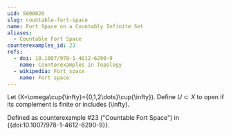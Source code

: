 ```yaml
---
uid: S000020
slug: countable-fort-space
name: Fort Space on a Countably Infinite Set
aliases:
  - Countable Fort Space
counterexamples_id: 23
refs:
  - doi: 10.1007/978-1-4612-6290-9 
    name: Counterexamples in Topology
  - wikipedia: Fort_space
    name: Fort space
---
```

Let \(X=\omega\cup\{\infty\}=\{0,1,2\dots\}\cup\{\infty\}\).
Define $U \subset X$ to open if its complement is finite or includes \(\infty\).

Defined as counterexample #23 ("Countable Fort Space")
in {{doi:10.1007/978-1-4612-6290-9}}.

<!-- [[Proof of Topology]]
Let $\tau$ be the collection of all open sets $U \subset X$.

Then $X$ is an element of $\tau$ since $X \setminus X = \emptyset$. Also, the empty set is an element of $\tau$ since $p \notin \emptyset$.

Now, let $\mathcal{A}$ be a subcollection of elements from $\tau$, two cases arise. The first case is that no $A \in \mathcal{A}$ contains $p$. Thus, $\bigcup\limits_{A \in \mathcal{A}} A \in \tau.$ The second case is that $p$ is in at least one element of $\mathcal{A}$. Without loss of generality, let $p \in A_1$. Denote $U = \cup_{A \in \mathcal{A}} A$. Now, $X \setminus U \subset X \setminus A_1.$ Since, $p \in A_1$ but $A_1$ is still open, it must be that $X \setminus A_1$ is finite. Therefore, $X \setminus U$ is finite, so $U \in \tau$.

Finally, let $\mathcal{A}$ be a subcollection, two cases arise. In the first case some $A \in \mathcal{A}$ does not have $p$ in it. Then, $p \notin \bigcap\limits_{A \in \mathcal{A}} A$. Thus $p \notin U$, $\in \tau$. In the second case $p \in A$ for all $A \in \mathcal{A}$. We know that $X \setminus A$ is finite for all $A \in \mathcal{A}$. So, $p \in (\,\bigcap\limits_{A \in \mathcal{A}} A$)\, Now consider (\,$\bigcap\limits_{A \in \mathcal{A}} A)\,^c = \bigcup\limits_{A \in \mathcal{A}} A^c$, by DeMorgan's. Thus, it is countable, because a union of a countable set is countable. Showing that the third axiom of a topological space is met. -->
